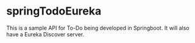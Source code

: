 # springTodoEureka

This is a sample API for To-Do being developed in Springboot. 
It will also have a Eureka Discover server.
